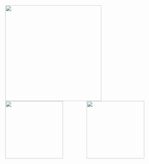 <img width="300px" src="https://count.getloli.com/get/@MiraNeko?theme=gelbooru" />

<div align="center">
  <img align="left" height="180px" src="https://github-readme-stats.vercel.app/api?username=MiraNeko&include_all_commits=true&count_private=true&custom_title=MiraNeko%20GitHub%20Stats&line_height=30&show_icons=true&hide_border=true&bg_color=192133&title_color=efb752&icon_color=efb752&text_color=70bed9" />
  <img height="180px" src="https://github-readme-stats.vercel.app/api/top-langs/?username=MiraNeko&layout=compact&langs_count=6&text_color=70bed9&icon_color=fff&title_color=efb752&bg_color=192133&theme=graywhite" />
</div>
